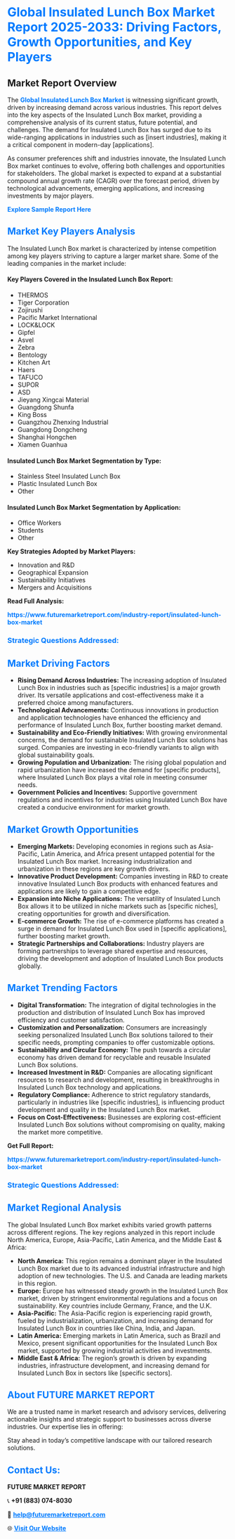 <h1 style="color: #007BFF;">Global Insulated Lunch Box Market Report 2025-2033: Driving Factors, Growth Opportunities, and Key Players</h1>

<section id="overview">
<h2>Market Report Overview</h2>
<p>The <a href="https://www.futuremarketreport.com/industry-report/insulated-lunch-box-market" style="color: #007BFF; text-decoration: none;"><strong>Global Insulated Lunch Box Market</strong></a> is witnessing significant growth, driven by increasing demand across various industries. This report delves into the key aspects of the Insulated Lunch Box market, providing a comprehensive analysis of its current status, future potential, and challenges. The demand for Insulated Lunch Box has surged due to its wide-ranging applications in industries such as [insert industries], making it a critical component in modern-day [applications].</p>
<p>As consumer preferences shift and industries innovate, the Insulated Lunch Box market continues to evolve, offering both challenges and opportunities for stakeholders. The global market is expected to expand at a substantial compound annual growth rate (CAGR) over the forecast period, driven by technological advancements, emerging applications, and increasing investments by major players.</p>
</section>

<section id="overview">
<p><a href="https://www.futuremarketreport.com/request-sample/reportId=57087" style="color: #007BFF; text-decoration: none;"><strong>Explore Sample Report Here</strong></a></p>
</section>

<section id="key-players">
<h2 style="color: #007BFF;">Market Key Players Analysis</h2>
<p>The Insulated Lunch Box market is characterized by intense competition among key players striving to capture a larger market share. Some of the leading companies in the market include:</p>
<h4>Key Players Covered in the Insulated Lunch Box Report:</h4>
<ul><li>THERMOS</li><li>Tiger Corporation</li><li>Zojirushi</li><li>Pacific Market International</li><li>LOCK&amp;LOCK</li><li>Gipfel</li><li>Asvel</li><li>Zebra</li><li>Bentology</li><li>Kitchen Art</li><li>Haers</li><li>TAFUCO</li><li>SUPOR</li><li>ASD</li><li>Jieyang Xingcai Material</li><li>Guangdong Shunfa</li><li>King Boss</li><li>Guangzhou Zhenxing Industrial</li><li>Guangdong Dongcheng</li><li>Shanghai Hongchen</li><li>Xiamen Guanhua</li></ul>
<h4>Insulated Lunch Box Market Segmentation by Type:</h4>
<ul><li>Stainless Steel Insulated Lunch Box</li><li>Plastic Insulated Lunch Box</li><li>Other</li></ul>

<h4>Insulated Lunch Box Market Segmentation by Application:</h4>
<ul><li>Office Workers</li><li>Students</li><li>Other</li></ul>
<p><strong>Key Strategies Adopted by Market Players:</strong></p>
<ul>
<li>Innovation and R&D</li>
<li>Geographical Expansion</li>
<li>Sustainability Initiatives</li>
<li>Mergers and Acquisitions</li>
</ul>
</section>

<section>
<p><strong>Read Full Analysis: </strong></p><a href="https://www.futuremarketreport.com/industry-report/insulated-lunch-box-market" style="color: #007BFF; text-decoration: none;"><strong>https://www.futuremarketreport.com/industry-report/insulated-lunch-box-market</strong></a>
<h3 style="color: #007BFF;">Strategic Questions Addressed:</h3>
</section>

<section id="driving-factors">
<h2 style="color: #007BFF;">Market Driving Factors</h2>
<ul>
<li><strong>Rising Demand Across Industries:</strong> The increasing adoption of Insulated Lunch Box in industries such as [specific industries] is a major growth driver. Its versatile applications and cost-effectiveness make it a preferred choice among manufacturers.</li>
<li><strong>Technological Advancements:</strong> Continuous innovations in production and application technologies have enhanced the efficiency and performance of Insulated Lunch Box, further boosting market demand.</li>
<li><strong>Sustainability and Eco-Friendly Initiatives:</strong> With growing environmental concerns, the demand for sustainable Insulated Lunch Box solutions has surged. Companies are investing in eco-friendly variants to align with global sustainability goals.</li>
<li><strong>Growing Population and Urbanization:</strong> The rising global population and rapid urbanization have increased the demand for [specific products], where Insulated Lunch Box plays a vital role in meeting consumer needs.</li>
<li><strong>Government Policies and Incentives:</strong> Supportive government regulations and incentives for industries using Insulated Lunch Box have created a conducive environment for market growth.</li>
</ul>
</section>

<section id="growth-opportunities">
<h2 style="color: #007BFF;">Market Growth Opportunities</h2>
<ul>
<li><strong>Emerging Markets:</strong> Developing economies in regions such as Asia-Pacific, Latin America, and Africa present untapped potential for the Insulated Lunch Box market. Increasing industrialization and urbanization in these regions are key growth drivers.</li>
<li><strong>Innovative Product Development:</strong> Companies investing in R&D to create innovative Insulated Lunch Box products with enhanced features and applications are likely to gain a competitive edge.</li>
<li><strong>Expansion into Niche Applications:</strong> The versatility of Insulated Lunch Box allows it to be utilized in niche markets such as [specific niches], creating opportunities for growth and diversification.</li>
<li><strong>E-commerce Growth:</strong> The rise of e-commerce platforms has created a surge in demand for Insulated Lunch Box used in [specific applications], further boosting market growth.</li>
<li><strong>Strategic Partnerships and Collaborations:</strong> Industry players are forming partnerships to leverage shared expertise and resources, driving the development and adoption of Insulated Lunch Box products globally.</li>
</ul>
</section>

<section id="trending-factors">
<h2 style="color: #007BFF;">Market Trending Factors</h2>
<ul>
<li><strong>Digital Transformation:</strong> The integration of digital technologies in the production and distribution of Insulated Lunch Box has improved efficiency and customer satisfaction.</li>
<li><strong>Customization and Personalization:</strong> Consumers are increasingly seeking personalized Insulated Lunch Box solutions tailored to their specific needs, prompting companies to offer customizable options.</li>
<li><strong>Sustainability and Circular Economy:</strong> The push towards a circular economy has driven demand for recyclable and reusable Insulated Lunch Box solutions.</li>
<li><strong>Increased Investment in R&D:</strong> Companies are allocating significant resources to research and development, resulting in breakthroughs in Insulated Lunch Box technology and applications.</li>
<li><strong>Regulatory Compliance:</strong> Adherence to strict regulatory standards, particularly in industries like [specific industries], is influencing product development and quality in the Insulated Lunch Box market.</li>
<li><strong>Focus on Cost-Effectiveness:</strong> Businesses are exploring cost-efficient Insulated Lunch Box solutions without compromising on quality, making the market more competitive.</li>
</ul>
</section>

<section>
<p><strong>Get Full Report: </strong></p><a href="https://www.futuremarketreport.com/industry-report/insulated-lunch-box-market" style="color: #007BFF; text-decoration: none;"><strong>https://www.futuremarketreport.com/industry-report/insulated-lunch-box-market</strong></a>
<h3 style="color: #007BFF;">Strategic Questions Addressed:</h3>
</section>


<section id="regional-analysis">
<h2 style="color: #007BFF;">Market Regional Analysis</h2>
<p>The global Insulated Lunch Box market exhibits varied growth patterns across different regions. The key regions analyzed in this report include North America, Europe, Asia-Pacific, Latin America, and the Middle East & Africa:</p>
<ul>
<li><strong>North America:</strong> This region remains a dominant player in the Insulated Lunch Box market due to its advanced industrial infrastructure and high adoption of new technologies. The U.S. and Canada are leading markets in this region.</li>
<li><strong>Europe:</strong> Europe has witnessed steady growth in the Insulated Lunch Box market, driven by stringent environmental regulations and a focus on sustainability. Key countries include Germany, France, and the U.K.</li>
<li><strong>Asia-Pacific:</strong> The Asia-Pacific region is experiencing rapid growth, fueled by industrialization, urbanization, and increasing demand for Insulated Lunch Box in countries like China, India, and Japan.</li>
<li><strong>Latin America:</strong> Emerging markets in Latin America, such as Brazil and Mexico, present significant opportunities for the Insulated Lunch Box market, supported by growing industrial activities and investments.</li>
<li><strong>Middle East & Africa:</strong> The region’s growth is driven by expanding industries, infrastructure development, and increasing demand for Insulated Lunch Box in sectors like [specific sectors].</li>
</ul>
</section>

<footer>
<h2 style="color: #007BFF;">About FUTURE MARKET REPORT</h2>
<p>We are a trusted name in market research and advisory services, delivering actionable insights and strategic support to businesses across diverse industries. Our expertise lies in offering:</p>

<p>Stay ahead in today’s competitive landscape with our tailored research solutions.</p>

<h2 style="color: #007BFF;">Contact Us:</h2>
<p><strong>FUTURE MARKET REPORT</strong></p>
<p>📞 <strong>+91 (883) 074-8030</strong></p>
<p>📧 <strong><a href="mailto:help@futuremarketreport.com" style="color: #007BFF;">help@futuremarketreport.com</a></strong></p>
<p>🌐 <strong><a href="https://www.futuremarketreport.com/" style="color: #007BFF;">Visit Our Website</a></strong></p>
</footer>